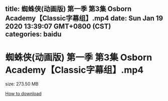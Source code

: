 
title: 蜘蛛侠(动画版) 第一季 第3集 Osborn Academy【Classic字幕组】.mp4
date: Sun Jan 19 2020 13:39:07 GMT+0800 (CST)    
categories: baidu
---

# 蜘蛛侠(动画版) 第一季 第3集 Osborn Academy【Classic字幕组】.mp4
size: 273.50 MB
 
 

[How to download](https://bpcam.bemobtrk.com/go/2ceec3aa-1ca2-46d6-b9ff-aaa5c184517c?jno=5491)